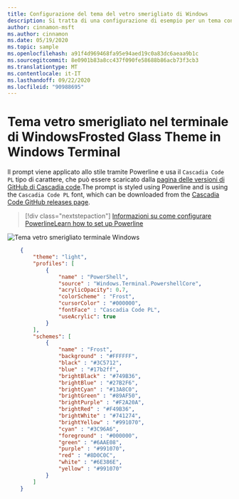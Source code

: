 ```yaml
---
title: Configurazione del tema del vetro smerigliato di Windows
description: Si tratta di una configurazione di esempio per un tema con vetro smerigliato.
author: cinnamon-msft
ms.author: cinnamon
ms.date: 05/19/2020
ms.topic: sample
ms.openlocfilehash: a91f4d969468fa95e94aed19c0a83dc6aeaa9b1c
ms.sourcegitcommit: 8e0901b83a8cc437f090fe58688b86acb73f3cb3
ms.translationtype: MT
ms.contentlocale: it-IT
ms.lasthandoff: 09/22/2020
ms.locfileid: "90988695"
---
```

# <a name="frosted-glass-theme-in-windows-terminal"></a><span data-ttu-id="4408a-103">Tema vetro smerigliato nel terminale di Windows</span><span class="sxs-lookup"><span data-stu-id="4408a-103">Frosted Glass Theme in Windows Terminal</span></span>

<span data-ttu-id="4408a-104">Il prompt viene applicato allo stile tramite Powerline e usa il `Cascadia Code PL` tipo di carattere, che può essere scaricato dalla [pagina delle versioni di GitHub di Cascadia code](https://github.com/microsoft/cascadia-code/releases).</span><span class="sxs-lookup"><span data-stu-id="4408a-104">The prompt is styled using Powerline and is using the `Cascadia Code PL` font, which can be downloaded from the [Cascadia Code GitHub releases page](https://github.com/microsoft/cascadia-code/releases).</span></span>

> [!div class="nextstepaction"]
> [<span data-ttu-id="4408a-105">Informazioni su come configurare Powerline</span><span class="sxs-lookup"><span data-stu-id="4408a-105">Learn how to set up Powerline</span></span>](./../tutorials/powerline-setup.md)

![Tema vetro smerigliato terminale Windows](./../images/frosted-glass-theme.png)

```json
    {
        "theme": "light",
        "profiles": [
            {
                "name" : "PowerShell",
                "source" : "Windows.Terminal.PowershellCore",
                "acrylicOpacity": 0.7,
                "colorScheme" : "Frost",
                "cursorColor" : "#000000",
                "fontFace" : "Cascadia Code PL",
                "useAcrylic": true
            }
        ],
        "schemes": [
            {
                "name" : "Frost",
                "background" : "#FFFFFF",
                "black" : "#3C5712",
                "blue" : "#17b2ff",
                "brightBlack" : "#749B36",
                "brightBlue" : "#27B2F6",
                "brightCyan" : "#13A8C0",
                "brightGreen" : "#89AF50",
                "brightPurple" : "#F2A20A",
                "brightRed" : "#F49B36",
                "brightWhite" : "#741274",
                "brightYellow" : "#991070",
                "cyan" : "#3C96A6",
                "foreground" : "#000000",
                "green" : "#6AAE08",
                "purple" : "#991070",
                "red" : "#8D0C0C",
                "white" : "#6E386E",
                "yellow" : "#991070"
            }
        ]
    }
```
